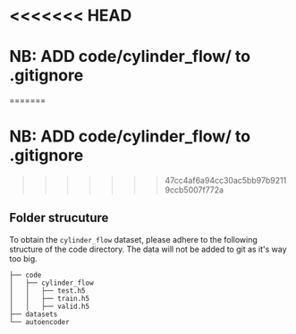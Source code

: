 <<<<<<< HEAD
===========================================
NB: ADD code/cylinder_flow/ to .gitignore
===========================================
=======

# NB: ADD code/cylinder_flow/ to .gitignore
>>>>>>> 47cc4af6a94cc30ac5bb97b92119ccb5007f772a
## Folder strucuture
To obtain the `cylinder_flow` dataset, please adhere to the following structure of the code directory. 
The data will not be added to git as it's way too big. 

    ├── code
    │   ├── cylinder_flow
    │   │   ├── test.h5
    │   │   ├── train.h5
    │   │   ├── valid.h5
    ├── datasets
    └── autoencoder
